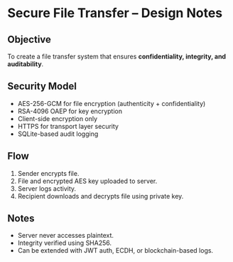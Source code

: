 # Secure File Transfer – Design Notes

## Objective
To create a file transfer system that ensures **confidentiality, integrity, and auditability**.

## Security Model
- AES-256-GCM for file encryption (authenticity + confidentiality)
- RSA-4096 OAEP for key encryption
- Client-side encryption only
- HTTPS for transport layer security
- SQLite-based audit logging

## Flow
1. Sender encrypts file.
2. File and encrypted AES key uploaded to server.
3. Server logs activity.
4. Recipient downloads and decrypts file using private key.

## Notes
- Server never accesses plaintext.
- Integrity verified using SHA256.
- Can be extended with JWT auth, ECDH, or blockchain-based logs.
